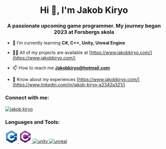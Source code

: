 <h1 align="center">Hi 👋, I'm Jakob Kiryo</h1>
<h3 align="center">A passionate upcoming game programmer. My journey began 2023 at Forsbergs skola</h3>

- 🌱 I’m currently learning **C#, C++, Unity, Unreal Engine**

- 👨‍💻 All of my projects are available at [https://www.jakobkiryo.com/](https://www.jakobkiryo.com/)

- 📫 How to reach me **Jakobkiryo@hotmail.com**

- 📄 Know about my experiences [https://www.jakobkiryo.com/](https://www.linkedin.com/in/jakob-kiryo-a2342a321/)
<h3 align="left">Connect with me:</h3>
<p align="left">
<a href="https://linkedin.com/in/jakob kiryo" target="blank"><img align="center" src="https://raw.githubusercontent.com/rahuldkjain/github-profile-readme-generator/master/src/images/icons/Social/linked-in-alt.svg" alt="jakob kiryo" height="30" width="40" /></a>
</p>

<h3 align="left">Languages and Tools:</h3>
<p align="left"> <a href="https://www.w3schools.com/cpp/" target="_blank" rel="noreferrer"> <img src="https://raw.githubusercontent.com/devicons/devicon/master/icons/cplusplus/cplusplus-original.svg" alt="cplusplus" width="40" height="40"/> </a> <a href="https://www.w3schools.com/cs/" target="_blank" rel="noreferrer"> <img src="https://raw.githubusercontent.com/devicons/devicon/master/icons/csharp/csharp-original.svg" alt="csharp" width="40" height="40"/> </a> <a href="https://unity.com/" target="_blank" rel="noreferrer"> <img src="https://www.vectorlogo.zone/logos/unity3d/unity3d-icon.svg" alt="unity" width="40" height="40"/> </a> <a href="https://unrealengine.com/" target="_blank" rel="noreferrer"> <img src="https://raw.githubusercontent.com/kenangundogan/fontisto/036b7eca71aab1bef8e6a0518f7329f13ed62f6b/icons/svg/brand/unreal-engine.svg" alt="unreal" width="40" height="40"/> </a> </p>
